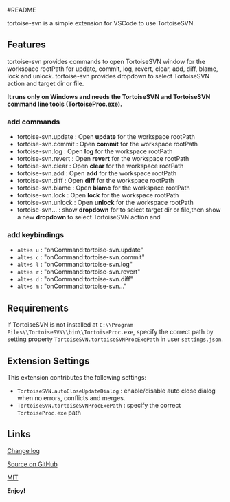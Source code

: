 #README

tortoise-svn is a simple extension for VSCode to use TortoiseSVN.

## Features

tortoise-svn provides commands to open TortoiseSVN window for the workspace rootPath for update, commit, log, revert, clear, add, diff, blame, lock and unlock. 
tortoise-svn provides dropdown to select TortoiseSVN action and target dir or file.

**It runs only on Windows and needs the TortoiseSVN and TortoiseSVN command line tools (TortoiseProc.exe).**
### add commands

* tortoise-svn.update : Open __update__ for the workspace rootPath
* tortoise-svn.commit : Open __commit__ for the workspace rootPath
* tortoise-svn.log : Open __log__ for the workspace rootPath
* tortoise-svn.revert : Open __revert__ for the workspace rootPath
* tortoise-svn.clear : Open __clear__ for the workspace rootPath
* tortoise-svn.add : Open __add__ for the workspace rootPath
* tortoise-svn.diff : Open __diff__ for the workspace rootPath
* tortoise-svn.blame : Open __blame__ for the workspace rootPath
* tortoise-svn.lock : Open __lock__ for the workspace rootPath
* tortoise-svn.unlock : Open __unlock__ for the workspace rootPath
* tortoise-svn... : show __dropdown__ for to select target dir or file,then show a new  __dropdown__  to select TortoiseSVN action and

### add keybindings

* `alt+s u` : "onCommand:tortoise-svn.update"
* `alt+s c` : "onCommand:tortoise-svn.commit"
* `alt+s l` : "onCommand:tortoise-svn.log"
* `alt+s r` : "onCommand:tortoise-svn.revert"
* `alt+s d` : "onCommand:tortoise-svn.diff"
* `alt+s m` : "onCommand:tortoise-svn..."

## Requirements

If TortoiseSVN is not installed at `C:\\Program Files\\TortoiseSVN\\bin\\TortoiseProc.exe`, specify the correct path
by setting property `TortoiseSVN.tortoiseSVNProcExePath` in user `settings.json`. 

## Extension Settings

This extension contributes the following settings:

* `TortoiseSVN.autoCloseUpdateDialog` : enable/disable auto close dialog when no errors, conflicts and merges.
* `TortoiseSVN.tortoiseSVNProcExePath` : specify the correct `TortoiseProc.exe` path

## Links

[Change log](https://github.com/fantacytyx/vscode-tortoise-svn/blob/master/CHANGELOG.md)

[Source on GitHub](https://github.com/fantacytyx/vscode-tortoise-svn)

[MIT](https://github.com/fantacytyx/vscode-tortoise-svn/blob/master/LICENSE)

**Enjoy!**